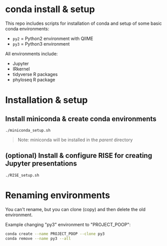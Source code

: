 conda install & setup
=====================

This repo includes scripts for installation of conda
and setup of some basic conda environments:

* `py2` = Python2 environment with QIIME
* `py3` = Python3 environment 

All environments include:

* Jupyter
* IRkernel 
* tidyverse R packages
* phyloseq R package


# Installation & setup

## Install miniconda & create conda environments

`./miniconda_setup.sh`

> Note: miniconda will be installed in the *parent* directory

## (optional) Install & configure RISE for creating Jupyter presentations

`./RISE_setup.sh`


# Renaming environments

You can't rename, but you can clone (copy) and then delete the old environment.

Example changing "py3" environment to "PROJECT_POOP":

``` bash
conda create --name PROJECT_POOP --clone py3
conda remove --name py3 --all
```